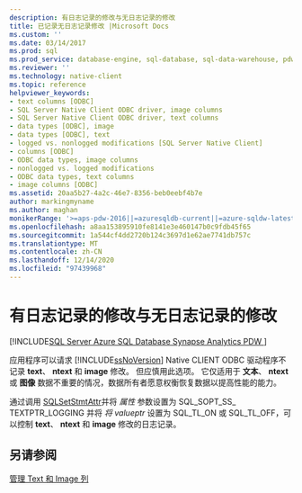 ```yaml
---
description: 有日志记录的修改与无日志记录的修改
title: 已记录无日志记录修改 |Microsoft Docs
ms.custom: ''
ms.date: 03/14/2017
ms.prod: sql
ms.prod_service: database-engine, sql-database, sql-data-warehouse, pdw
ms.reviewer: ''
ms.technology: native-client
ms.topic: reference
helpviewer_keywords:
- text columns [ODBC]
- SQL Server Native Client ODBC driver, image columns
- SQL Server Native Client ODBC driver, text columns
- data types [ODBC], image
- data types [ODBC], text
- logged vs. nonlogged modifications [SQL Server Native Client]
- columns [ODBC]
- ODBC data types, image columns
- nonlogged vs. logged modifications
- ODBC data types, text columns
- image columns [ODBC]
ms.assetid: 20aa5b27-4a2c-46e7-8356-beb0eebf4b7e
author: markingmyname
ms.author: maghan
monikerRange: '>=aps-pdw-2016||=azuresqldb-current||=azure-sqldw-latest||>=sql-server-2016||>=sql-server-linux-2017||=azuresqldb-mi-current'
ms.openlocfilehash: a8aa153895910fe8141e3e460147b0c9fdb45f65
ms.sourcegitcommit: 1a544cf4dd2720b124c3697d1e62ae7741db757c
ms.translationtype: MT
ms.contentlocale: zh-CN
ms.lasthandoff: 12/14/2020
ms.locfileid: "97439968"
---
```

# <a name="logged-vs-unlogged-modifications"></a>有日志记录的修改与无日志记录的修改
[!INCLUDE[SQL Server Azure SQL Database Synapse Analytics PDW ](../../includes/applies-to-version/sql-asdb-asdbmi-asa-pdw.md)]

  应用程序可以请求 [!INCLUDE[ssNoVersion](../../includes/ssnoversion-md.md)] Native CLIENT ODBC 驱动程序不记录 **text**、 **ntext** 和 **image** 修改。 但应慎用此选项。 它仅适用于 **文本**、 **ntext** 或 **图像** 数据不重要的情况，数据所有者愿意权衡恢复数据以提高性能的能力。  
  
 通过调用 [SQLSetStmtAttr](../../relational-databases/native-client-odbc-api/sqlsetstmtattr.md)并将 *属性* 参数设置为 SQL_SOPT_SS_ TEXTPTR_LOGGING 并将 *将 valueptr* 设置为 SQL_TL_ON 或 SQL_TL_OFF，可以控制 **text**、 **ntext** 和 **image** 修改的日志记录。  
  
## <a name="see-also"></a>另请参阅  
 [管理 Text 和 Image 列](../../relational-databases/native-client-odbc-text-image-columns/managing-text-and-image-columns.md)  
  
  
